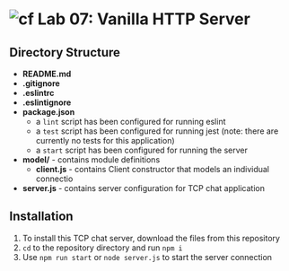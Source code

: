 ![cf](https://i.imgur.com/7v5ASc8.png) Lab 07: Vanilla HTTP Server
======

## Directory Structure
* **README.md**
* **.gitignore**
* **.eslintrc**
* **.eslintignore**
* **package.json**
  * a `lint` script has been configured for running eslint
  * a `test` script has been configured for running jest (note: there are currently no tests for this application)
  * a `start` script has been configured for running the server
* **model/** - contains module definitions
  * **client.js** - contains Client constructor that models an individual connectio
* **server.js** - contains server configuration for TCP chat application

## Installation
1. To install this TCP chat server, download the files from this repository
2. `cd` to the repository directory and run `npm i`
3. Use `npm run start` or `node server.js` to start the server connection